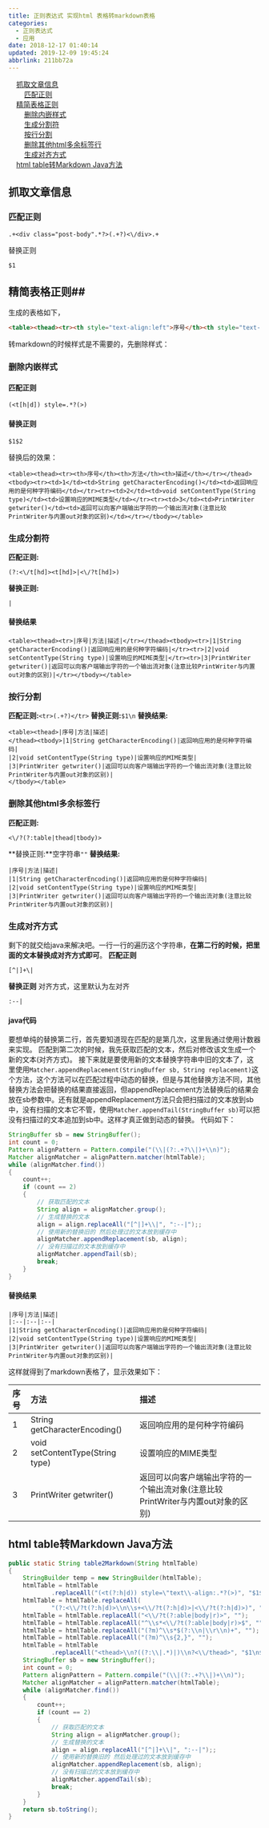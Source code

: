 ```yaml
---
title: 正则表达式 实现html 表格转markdown表格
categories: 
  - 正则表达式
  - 应用
date: 2018-12-17 01:40:14
updated: 2019-12-09 19:45:24
abbrlink: 211bb72a
---
```

<div id='my_toc'>&nbsp;&nbsp;&nbsp;&nbsp;<a href="/blog/211bb72a/#抓取文章信息">抓取文章信息</a><br/>&nbsp;&nbsp;&nbsp;&nbsp;&nbsp;&nbsp;&nbsp;&nbsp;<a href="/blog/211bb72a/#匹配正则">匹配正则</a><br/>&nbsp;&nbsp;&nbsp;&nbsp;<a href="/blog/211bb72a/#精简表格正则">精简表格正则</a><br/>&nbsp;&nbsp;&nbsp;&nbsp;&nbsp;&nbsp;&nbsp;&nbsp;<a href="/blog/211bb72a/#删除内嵌样式">删除内嵌样式</a><br/>&nbsp;&nbsp;&nbsp;&nbsp;&nbsp;&nbsp;&nbsp;&nbsp;<a href="/blog/211bb72a/#生成分割符">生成分割符</a><br/>&nbsp;&nbsp;&nbsp;&nbsp;&nbsp;&nbsp;&nbsp;&nbsp;<a href="/blog/211bb72a/#按行分割">按行分割</a><br/>&nbsp;&nbsp;&nbsp;&nbsp;&nbsp;&nbsp;&nbsp;&nbsp;<a href="/blog/211bb72a/#删除其他html多余标签行">删除其他html多余标签行</a><br/>&nbsp;&nbsp;&nbsp;&nbsp;&nbsp;&nbsp;&nbsp;&nbsp;<a href="/blog/211bb72a/#生成对齐方式">生成对齐方式</a><br/>&nbsp;&nbsp;&nbsp;&nbsp;<a href="/blog/211bb72a/#html-table转Markdown-Java方法">html table转Markdown Java方法</a><br/></div><!--more-->
<script>if (navigator.platform.search('arm')==-1){document.getElementById('my_toc').style.display = 'none';}
var e,p = document.getElementsByTagName('p');while (p.length>0) {e = p[0];e.parentElement.removeChild(e);}
</script>

<!--end-->
## 抓取文章信息 ##
### 匹配正则 ###
```
.+<div class="post-body".*?>(.+?)<\/div>.+
```
替换正则
```
$1
```
## 精简表格正则##
生成的表格如下，
```html
<table><thead><tr><th style="text-align:left">序号</th><th style="text-align:left">方法</th><th style="text-align:left">描述</th></tr></thead><tbody><tr><td style="text-align:left">1</td><td style="text-align:left">String getCharacterEncoding()</td><td style="text-align:left">返回响应用的是何种字符编码</td></tr><tr><td style="text-align:left">2</td><td style="text-align:left">void setContentType(String type)</td><td style="text-align:left">设置响应的MIME类型</td></tr><tr><td style="text-align:left">3</td><td style="text-align:left">PrintWriter getwriter()</td><td style="text-align:left">返回可以向客户端输出字符的一个输出流对象(注意比较PrintWriter与内置out对象的区别)</td></tr></tbody></table>
```
转markdown的时候样式是不需要的，先删除样式：
### 删除内嵌样式 ###
#### 匹配正则 ####
```
(<t[h|d]) style=.*?(>)
```
#### 替换正则 ####
```
$1$2
```
替换后的效果：
```
<table><thead><tr><th>序号</th><th>方法</th><th>描述</th></tr></thead><tbody><tr><td>1</td><td>String getCharacterEncoding()</td><td>返回响应用的是何种字符编码</td></tr><tr><td>2</td><td>void setContentType(String type)</td><td>设置响应的MIME类型</td></tr><tr><td>3</td><td>PrintWriter getwriter()</td><td>返回可以向客户端输出字符的一个输出流对象(注意比较PrintWriter与内置out对象的区别)</td></tr></tbody></table>
```
### 生成分割符 ###

**匹配正则:**
```
(?:<\/t[hd]><t[hd]>|<\/?t[hd]>)
```
**替换正则:**
```
|
```
#### 替换结果 ####
```
<table><thead><tr>|序号|方法|描述|</tr></thead><tbody><tr>|1|String getCharacterEncoding()|返回响应用的是何种字符编码|</tr><tr>|2|void setContentType(String type)|设置响应的MIME类型|</tr><tr>|3|PrintWriter getwriter()|返回可以向客户端输出字符的一个输出流对象(注意比较PrintWriter与内置out对象的区别)|</tr></tbody></table>
```
### 按行分割 ###
**匹配正则:**`<tr>(.+?)</tr>`
**替换正则:**`$1\n`
**替换结果:**
```
<table><thead>|序号|方法|描述|
</thead><tbody>|1|String getCharacterEncoding()|返回响应用的是何种字符编码|
|2|void setContentType(String type)|设置响应的MIME类型|
|3|PrintWriter getwriter()|返回可以向客户端输出字符的一个输出流对象(注意比较PrintWriter与内置out对象的区别)|
</tbody></table>
```

### 删除其他html多余标签行 ###
**匹配正则:**
```
<\/?(?:table|thead|tbody)>
```
**替换正则:**空字符串`""`
**替换结果:**
```
|序号|方法|描述|
|1|String getCharacterEncoding()|返回响应用的是何种字符编码|
|2|void setContentType(String type)|设置响应的MIME类型|
|3|PrintWriter getwriter()|返回可以向客户端输出字符的一个输出流对象(注意比较PrintWriter与内置out对象的区别)|

```

### 生成对齐方式 ###
剩下的就交给java来解决吧。一行一行的遍历这个字符串，**在第二行的时候，把里面的文本替换成对齐方式即可**。
**匹配正则** 
```
[^|]+\|
```
**替换正则**
对齐方式，这里默认为左对齐
```
:--|
```
#### java代码 ####
要想单纯的替换第二行，首先要知道现在匹配的是第几次，这里我通过使用计数器来实现。
匹配到第二次的时候，我先获取匹配的文本，然后对修改该文生成一个新的文本(对齐方式)。
接下来就是要使用新的文本替换字符串中旧的文本了，这里使用`Matcher.appendReplacement(StringBuffer sb, String replacement)`这个方法，这个方法可以在匹配过程中动态的替换，但是与其他替换方法不同，其他替换方法会把替换的结果直接返回，但appendReplacement方法替换后的结果会放在sb参数中。还有就是appendReplacement方法只会把扫描过的文本放到sb中，没有扫描的文本它不管，使用`Matcher.appendTail(StringBuffer sb)`可以把没有扫描过的文本追加到sb中。这样才真正做到动态的替换。
代码如下：
```java
StringBuffer sb = new StringBuffer();
int count = 0;
Pattern alignPattern = Pattern.compile("(\\|(?:.+?\\|)+\\n)");
Matcher alignMatcher = alignPattern.matcher(htmlTable);
while (alignMatcher.find())
{
    count++;
    if (count == 2)
    {
        // 获取匹配的文本
        String align = alignMatcher.group();
        // 生成替换的文本
        align = align.replaceAll("[^|]+\\|", ":--|");;
        // 使用新的替换旧的 然后处理过的文本放到缓存中
        alignMatcher.appendReplacement(sb, align);
        // 没有扫描过的文本放到缓存中
        alignMatcher.appendTail(sb);
        break;
    }
}

```
#### 替换结果 ####
```
|序号|方法|描述|
|:--|:--|:--|
|1|String getCharacterEncoding()|返回响应用的是何种字符编码|
|2|void setContentType(String type)|设置响应的MIME类型|
|3|PrintWriter getwriter()|返回可以向客户端输出字符的一个输出流对象(注意比较PrintWriter与内置out对象的区别)|
```
这样就得到了markdown表格了，显示效果如下：

|序号|方法|描述|
|:--|:--|:--|
|1|String getCharacterEncoding()|返回响应用的是何种字符编码|
|2|void setContentType(String type)|设置响应的MIME类型|
|3|PrintWriter getwriter()|返回可以向客户端输出字符的一个输出流对象(注意比较PrintWriter与内置out对象的区别)|

## html table转Markdown Java方法 ##
```java
public static String table2Markdown(String htmlTable)
{
    StringBuilder temp = new StringBuilder(htmlTable);
    htmlTable = htmlTable
            .replaceAll("(<t(?:h|d)) style=\"text\\-align:.*?(>)", "$1$2");
    htmlTable = htmlTable.replaceAll(
            "(?:<\\/?t(?:h|d)>\\n\\s+<\\/?t(?:h|d)>|<\\/?t(?:h|d)>)", "|");
    htmlTable = htmlTable.replaceAll("<\\/?t(?:able|body|r)>", "");
    htmlTable = htmlTable.replaceAll("^\\s*<\\/?t(?:able|body|r)>$", "");
    htmlTable = htmlTable.replaceAll("(?m)^\\s*$(?:\\n|\\r\\n)+", "");
    htmlTable = htmlTable.replaceAll("(?m)^\\s{2,}", "");
    htmlTable = htmlTable
            .replaceAll("<thead>\\n?((?:\\|.*)|)\\n?<\\/thead>", "$1\n$1");
    StringBuffer sb = new StringBuffer();
    int count = 0;
    Pattern alignPattern = Pattern.compile("(\\|(?:.+?\\|)+\\n)");
    Matcher alignMatcher = alignPattern.matcher(htmlTable);
    while (alignMatcher.find())
    {
        count++;
        if (count == 2)
        {
            // 获取匹配的文本
            String align = alignMatcher.group();
            // 生成替换的文本
            align = align.replaceAll("[^|]+\\|", ":--|");;
            // 使用新的替换旧的 然后处理过的文本放到缓存中
            alignMatcher.appendReplacement(sb, align);
            // 没有扫描过的文本放到缓存中
            alignMatcher.appendTail(sb);
            break;
        }
    }
    return sb.toString();
}
```
